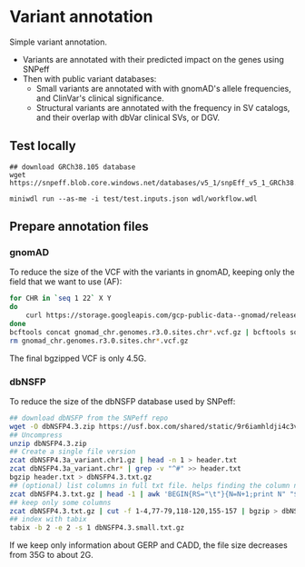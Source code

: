 # Variant annotation

Simple variant annotation.

- Variants are annotated with their predicted impact on the genes using SNPeff
- Then with public variant databases:
    - Small variants are annotated with with gnomAD's allele frequencies, and ClinVar's clinical significance.
    - Structural variants are annotated with the frequency in SV catalogs, and their overlap with dbVar clinical SVs, or DGV.

## Test locally

```
## download GRCh38.105 database
wget https://snpeff.blob.core.windows.net/databases/v5_1/snpEff_v5_1_GRCh38.105.zip

miniwdl run --as-me -i test/test.inputs.json wdl/workflow.wdl
```

## Prepare annotation files

### gnomAD

To reduce the size of the VCF with the variants in gnomAD, keeping only the field that we want to use (AF):

```sh
for CHR in `seq 1 22` X Y
do
    curl https://storage.googleapis.com/gcp-public-data--gnomad/release/3.0/vcf/genomes/gnomad.genomes.r3.0.sites.chr${CHR}.vcf.bgz | zcat | bcftools annotate -x ^INFO/AF,ID,FILTER,QUAL -e 'FILTER~"AC0"' -Oz -o gnomad_chr.genomes.r3.0.sites.chr${CHR}.vcf.gz
done
bcftools concat gnomad_chr.genomes.r3.0.sites.chr*.vcf.gz | bcftools sort -Oz -o gnomad.genomes.r3.0.sites.small.vcf.bgz -m 3G
rm gnomad_chr.genomes.r3.0.sites.chr*.vcf.gz
```

The final bgzipped VCF is only 4.5G. 

### dbNSFP

To reduce the size of the dbNSFP database used by SNPeff:

```sh
## download dbNSFP from the SNPeff repo
wget -O dbNSFP4.3.zip https://usf.box.com/shared/static/9r6iamhldji4c3vodwebh3947vgrvsng
## Uncompress
unzip dbNSFP4.3.zip
## Create a single file version
zcat dbNSFP4.3a_variant.chr1.gz | head -n 1 > header.txt
zcat dbNSFP4.3a_variant.chr* | grep -v "^#" >> header.txt
bgzip header.txt > dbNSFP4.3.txt.gz
## (optional) list columns in full txt file. helps finding the column numbers 
zcat dbNSFP4.3.txt.gz | head -1 | awk 'BEGIN{RS="\t"}{N=N+1;print N" "$0}' | less
## keep only some columns
zcat dbNSFP4.3.txt.gz | cut -f 1-4,77-79,118-120,155-157 | bgzip > dbNSFP4.3.small.txt.gz
## index with tabix
tabix -b 2 -e 2 -s 1 dbNSFP4.3.small.txt.gz
```

If we keep only information about GERP and CADD, the file size decreases from 35G to about 2G.
